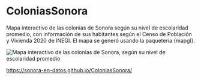 # ColoniasSonora
 Mapa interactivo de las colonias de Sonora según su nivel de escolaridad promedio, con información de sus habitantes según el Censo de Población y Vivienda 2020 de INEGI.
 El mapa se generó usando la paquetería {mapgl}.

 ![Mapa interactivo de las colonias de Sonora, según su nivel de escolaridad promedio](https://www.luisarmandomoreno.com/wp-content/uploads/2025/10/mapa-colonias-escolaridad-2.png) 

 https://sonora-en-datos.github.io/ColoniasSonora/

